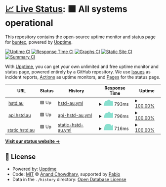 # [📈 Live Status](https://buntecau.github.io/upptime-hosted): <!--live status--> **🟩 All systems operational**

This repository contains the open-source uptime monitor and status page for [buntec](https://buntecau.github.io/upptime-hosted), powered by [Upptime](https://github.com/upptime/upptime).

[![Uptime CI](https://github.com/buntecau/upptime-hosted/workflows/Uptime%20CI/badge.svg)](https://github.com/buntecau/upptime-hosted/actions?query=workflow%3A%22Uptime+CI%22)
[![Response Time CI](https://github.com/buntecau/upptime-hosted/workflows/Response%20Time%20CI/badge.svg)](https://github.com/buntecau/upptime-hosted/actions?query=workflow%3A%22Response+Time+CI%22)
[![Graphs CI](https://github.com/buntecau/upptime-hosted/workflows/Graphs%20CI/badge.svg)](https://github.com/buntecau/upptime-hosted/actions?query=workflow%3A%22Graphs+CI%22)
[![Static Site CI](https://github.com/buntecau/upptime-hosted/workflows/Static%20Site%20CI/badge.svg)](https://github.com/buntecau/upptime-hosted/actions?query=workflow%3A%22Static+Site+CI%22)
[![Summary CI](https://github.com/buntecau/upptime-hosted/workflows/Summary%20CI/badge.svg)](https://github.com/buntecau/upptime-hosted/actions?query=workflow%3A%22Summary+CI%22)

With [Upptime](https://upptime.js.org), you can get your own unlimited and free uptime monitor and status page, powered entirely by a GitHub repository. We use [Issues](https://github.com/buntecau/upptime-hosted/issues) as incident reports, [Actions](https://github.com/buntecau/upptime-hosted/actions) as uptime monitors, and [Pages](https://buntecau.github.io/upptime-hosted) for the status page.

<!--start: status pages-->
<!-- This summary is generated by Upptime (https://github.com/upptime/upptime) -->
<!-- Do not edit this manually, your changes will be overwritten -->
<!-- prettier-ignore -->
| URL | Status | History | Response Time | Uptime |
| --- | ------ | ------- | ------------- | ------ |
| <img alt="" src="https://icons.duckduckgo.com/ip3/hstd.au.ico" height="13"> [hstd.au](https://hstd.au) | 🟩 Up | [hstd-au.yml](https://github.com/buntecau/upptime-hosted/commits/HEAD/history/hstd-au.yml) | <details><summary><img alt="Response time graph" src="./graphs/hstd-au/response-time-week.png" height="20"> 793ms</summary><br><a href="https://buntecau.github.io/upptime-hosted/history/hstd-au"><img alt="Response time 760" src="https://img.shields.io/endpoint?url=https%3A%2F%2Fraw.githubusercontent.com%2Fbuntecau%2Fupptime-hosted%2FHEAD%2Fapi%2Fhstd-au%2Fresponse-time.json"></a><br><a href="https://buntecau.github.io/upptime-hosted/history/hstd-au"><img alt="24-hour response time 714" src="https://img.shields.io/endpoint?url=https%3A%2F%2Fraw.githubusercontent.com%2Fbuntecau%2Fupptime-hosted%2FHEAD%2Fapi%2Fhstd-au%2Fresponse-time-day.json"></a><br><a href="https://buntecau.github.io/upptime-hosted/history/hstd-au"><img alt="7-day response time 793" src="https://img.shields.io/endpoint?url=https%3A%2F%2Fraw.githubusercontent.com%2Fbuntecau%2Fupptime-hosted%2FHEAD%2Fapi%2Fhstd-au%2Fresponse-time-week.json"></a><br><a href="https://buntecau.github.io/upptime-hosted/history/hstd-au"><img alt="30-day response time 760" src="https://img.shields.io/endpoint?url=https%3A%2F%2Fraw.githubusercontent.com%2Fbuntecau%2Fupptime-hosted%2FHEAD%2Fapi%2Fhstd-au%2Fresponse-time-month.json"></a><br><a href="https://buntecau.github.io/upptime-hosted/history/hstd-au"><img alt="1-year response time 760" src="https://img.shields.io/endpoint?url=https%3A%2F%2Fraw.githubusercontent.com%2Fbuntecau%2Fupptime-hosted%2FHEAD%2Fapi%2Fhstd-au%2Fresponse-time-year.json"></a></details> | <details><summary><a href="https://buntecau.github.io/upptime-hosted/history/hstd-au">100.00%</a></summary><a href="https://buntecau.github.io/upptime-hosted/history/hstd-au"><img alt="All-time uptime 100.00%" src="https://img.shields.io/endpoint?url=https%3A%2F%2Fraw.githubusercontent.com%2Fbuntecau%2Fupptime-hosted%2FHEAD%2Fapi%2Fhstd-au%2Fuptime.json"></a><br><a href="https://buntecau.github.io/upptime-hosted/history/hstd-au"><img alt="24-hour uptime 100.00%" src="https://img.shields.io/endpoint?url=https%3A%2F%2Fraw.githubusercontent.com%2Fbuntecau%2Fupptime-hosted%2FHEAD%2Fapi%2Fhstd-au%2Fuptime-day.json"></a><br><a href="https://buntecau.github.io/upptime-hosted/history/hstd-au"><img alt="7-day uptime 100.00%" src="https://img.shields.io/endpoint?url=https%3A%2F%2Fraw.githubusercontent.com%2Fbuntecau%2Fupptime-hosted%2FHEAD%2Fapi%2Fhstd-au%2Fuptime-week.json"></a><br><a href="https://buntecau.github.io/upptime-hosted/history/hstd-au"><img alt="30-day uptime 100.00%" src="https://img.shields.io/endpoint?url=https%3A%2F%2Fraw.githubusercontent.com%2Fbuntecau%2Fupptime-hosted%2FHEAD%2Fapi%2Fhstd-au%2Fuptime-month.json"></a><br><a href="https://buntecau.github.io/upptime-hosted/history/hstd-au"><img alt="1-year uptime 100.00%" src="https://img.shields.io/endpoint?url=https%3A%2F%2Fraw.githubusercontent.com%2Fbuntecau%2Fupptime-hosted%2FHEAD%2Fapi%2Fhstd-au%2Fuptime-year.json"></a></details>
| <img alt="" src="https://icons.duckduckgo.com/ip3/api.hstd.au.ico" height="13"> [api.hstd.au](https://api.hstd.au/health) | 🟩 Up | [api-hstd-au.yml](https://github.com/buntecau/upptime-hosted/commits/HEAD/history/api-hstd-au.yml) | <details><summary><img alt="Response time graph" src="./graphs/api-hstd-au/response-time-week.png" height="20"> 796ms</summary><br><a href="https://buntecau.github.io/upptime-hosted/history/api-hstd-au"><img alt="Response time 784" src="https://img.shields.io/endpoint?url=https%3A%2F%2Fraw.githubusercontent.com%2Fbuntecau%2Fupptime-hosted%2FHEAD%2Fapi%2Fapi-hstd-au%2Fresponse-time.json"></a><br><a href="https://buntecau.github.io/upptime-hosted/history/api-hstd-au"><img alt="24-hour response time 859" src="https://img.shields.io/endpoint?url=https%3A%2F%2Fraw.githubusercontent.com%2Fbuntecau%2Fupptime-hosted%2FHEAD%2Fapi%2Fapi-hstd-au%2Fresponse-time-day.json"></a><br><a href="https://buntecau.github.io/upptime-hosted/history/api-hstd-au"><img alt="7-day response time 796" src="https://img.shields.io/endpoint?url=https%3A%2F%2Fraw.githubusercontent.com%2Fbuntecau%2Fupptime-hosted%2FHEAD%2Fapi%2Fapi-hstd-au%2Fresponse-time-week.json"></a><br><a href="https://buntecau.github.io/upptime-hosted/history/api-hstd-au"><img alt="30-day response time 790" src="https://img.shields.io/endpoint?url=https%3A%2F%2Fraw.githubusercontent.com%2Fbuntecau%2Fupptime-hosted%2FHEAD%2Fapi%2Fapi-hstd-au%2Fresponse-time-month.json"></a><br><a href="https://buntecau.github.io/upptime-hosted/history/api-hstd-au"><img alt="1-year response time 784" src="https://img.shields.io/endpoint?url=https%3A%2F%2Fraw.githubusercontent.com%2Fbuntecau%2Fupptime-hosted%2FHEAD%2Fapi%2Fapi-hstd-au%2Fresponse-time-year.json"></a></details> | <details><summary><a href="https://buntecau.github.io/upptime-hosted/history/api-hstd-au">100.00%</a></summary><a href="https://buntecau.github.io/upptime-hosted/history/api-hstd-au"><img alt="All-time uptime 99.97%" src="https://img.shields.io/endpoint?url=https%3A%2F%2Fraw.githubusercontent.com%2Fbuntecau%2Fupptime-hosted%2FHEAD%2Fapi%2Fapi-hstd-au%2Fuptime.json"></a><br><a href="https://buntecau.github.io/upptime-hosted/history/api-hstd-au"><img alt="24-hour uptime 100.00%" src="https://img.shields.io/endpoint?url=https%3A%2F%2Fraw.githubusercontent.com%2Fbuntecau%2Fupptime-hosted%2FHEAD%2Fapi%2Fapi-hstd-au%2Fuptime-day.json"></a><br><a href="https://buntecau.github.io/upptime-hosted/history/api-hstd-au"><img alt="7-day uptime 100.00%" src="https://img.shields.io/endpoint?url=https%3A%2F%2Fraw.githubusercontent.com%2Fbuntecau%2Fupptime-hosted%2FHEAD%2Fapi%2Fapi-hstd-au%2Fuptime-week.json"></a><br><a href="https://buntecau.github.io/upptime-hosted/history/api-hstd-au"><img alt="30-day uptime 99.96%" src="https://img.shields.io/endpoint?url=https%3A%2F%2Fraw.githubusercontent.com%2Fbuntecau%2Fupptime-hosted%2FHEAD%2Fapi%2Fapi-hstd-au%2Fuptime-month.json"></a><br><a href="https://buntecau.github.io/upptime-hosted/history/api-hstd-au"><img alt="1-year uptime 99.97%" src="https://img.shields.io/endpoint?url=https%3A%2F%2Fraw.githubusercontent.com%2Fbuntecau%2Fupptime-hosted%2FHEAD%2Fapi%2Fapi-hstd-au%2Fuptime-year.json"></a></details>
| <img alt="" src="https://icons.duckduckgo.com/ip3/static.hstd.au.ico" height="13"> [static.hstd.au](https://static.hstd.au) | 🟩 Up | [static-hstd-au.yml](https://github.com/buntecau/upptime-hosted/commits/HEAD/history/static-hstd-au.yml) | <details><summary><img alt="Response time graph" src="./graphs/static-hstd-au/response-time-week.png" height="20"> 716ms</summary><br><a href="https://buntecau.github.io/upptime-hosted/history/static-hstd-au"><img alt="Response time 720" src="https://img.shields.io/endpoint?url=https%3A%2F%2Fraw.githubusercontent.com%2Fbuntecau%2Fupptime-hosted%2FHEAD%2Fapi%2Fstatic-hstd-au%2Fresponse-time.json"></a><br><a href="https://buntecau.github.io/upptime-hosted/history/static-hstd-au"><img alt="24-hour response time 723" src="https://img.shields.io/endpoint?url=https%3A%2F%2Fraw.githubusercontent.com%2Fbuntecau%2Fupptime-hosted%2FHEAD%2Fapi%2Fstatic-hstd-au%2Fresponse-time-day.json"></a><br><a href="https://buntecau.github.io/upptime-hosted/history/static-hstd-au"><img alt="7-day response time 716" src="https://img.shields.io/endpoint?url=https%3A%2F%2Fraw.githubusercontent.com%2Fbuntecau%2Fupptime-hosted%2FHEAD%2Fapi%2Fstatic-hstd-au%2Fresponse-time-week.json"></a><br><a href="https://buntecau.github.io/upptime-hosted/history/static-hstd-au"><img alt="30-day response time 721" src="https://img.shields.io/endpoint?url=https%3A%2F%2Fraw.githubusercontent.com%2Fbuntecau%2Fupptime-hosted%2FHEAD%2Fapi%2Fstatic-hstd-au%2Fresponse-time-month.json"></a><br><a href="https://buntecau.github.io/upptime-hosted/history/static-hstd-au"><img alt="1-year response time 720" src="https://img.shields.io/endpoint?url=https%3A%2F%2Fraw.githubusercontent.com%2Fbuntecau%2Fupptime-hosted%2FHEAD%2Fapi%2Fstatic-hstd-au%2Fresponse-time-year.json"></a></details> | <details><summary><a href="https://buntecau.github.io/upptime-hosted/history/static-hstd-au">100.00%</a></summary><a href="https://buntecau.github.io/upptime-hosted/history/static-hstd-au"><img alt="All-time uptime 100.00%" src="https://img.shields.io/endpoint?url=https%3A%2F%2Fraw.githubusercontent.com%2Fbuntecau%2Fupptime-hosted%2FHEAD%2Fapi%2Fstatic-hstd-au%2Fuptime.json"></a><br><a href="https://buntecau.github.io/upptime-hosted/history/static-hstd-au"><img alt="24-hour uptime 100.00%" src="https://img.shields.io/endpoint?url=https%3A%2F%2Fraw.githubusercontent.com%2Fbuntecau%2Fupptime-hosted%2FHEAD%2Fapi%2Fstatic-hstd-au%2Fuptime-day.json"></a><br><a href="https://buntecau.github.io/upptime-hosted/history/static-hstd-au"><img alt="7-day uptime 100.00%" src="https://img.shields.io/endpoint?url=https%3A%2F%2Fraw.githubusercontent.com%2Fbuntecau%2Fupptime-hosted%2FHEAD%2Fapi%2Fstatic-hstd-au%2Fuptime-week.json"></a><br><a href="https://buntecau.github.io/upptime-hosted/history/static-hstd-au"><img alt="30-day uptime 100.00%" src="https://img.shields.io/endpoint?url=https%3A%2F%2Fraw.githubusercontent.com%2Fbuntecau%2Fupptime-hosted%2FHEAD%2Fapi%2Fstatic-hstd-au%2Fuptime-month.json"></a><br><a href="https://buntecau.github.io/upptime-hosted/history/static-hstd-au"><img alt="1-year uptime 100.00%" src="https://img.shields.io/endpoint?url=https%3A%2F%2Fraw.githubusercontent.com%2Fbuntecau%2Fupptime-hosted%2FHEAD%2Fapi%2Fstatic-hstd-au%2Fuptime-year.json"></a></details>

<!--end: status pages-->

[**Visit our status website →**](https://buntecau.github.io/upptime-hosted)

## 📄 License

- Powered by: [Upptime](https://github.com/upptime/upptime)
- Code: [MIT](./LICENSE) © [Anand Chowdhary](https://anandchowdhary.com), supported by [Pabio](https://pabio.com)
- Data in the `./history` directory: [Open Database License](https://opendatacommons.org/licenses/odbl/1-0/)
